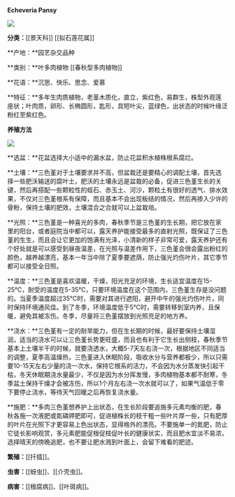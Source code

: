 **Echeveria Pansy**

![](https://pic2.zhimg.com/v2-1227513dbdb0d87e9394170394508e59_r.jpg)

**分类：**[[景天科]] [[拟石莲花属]]

**产地：**园艺杂交品种

**类别：**叶多肉植物 [[春秋型多肉植物]]

**花语：**沉思、快乐、思念、爱慕

**特征：**多年生肉质植物，老茎木质化，直立，紫红色，易群生，株型外观莲座状；叶肉质，卵形、长椭圆形，匙形，具短叶尖，蓝绿色，出状态的时候叶缘泛粉红至紫红色。

**养殖方法**

![](https://pic2.zhimg.com/v2-ff6004e3a3f760a82e09d429b08f2fa1_r.jpg)

**选盆：**花盆选择大小适中的漏水盆，防止花盆积水植株根系腐烂。

**土壤：**三色堇对于土壤要求并不高，但盆栽还是要精心的调配土壤，首先选择一些肥沃输送的腐叶土，肥沃的土壤永远是盆栽的必备，促进三色堇生长的关键，然后再搭配一些颗粒性的蛭石、赤玉土、河沙，颗粒土有很好的透气、排水效果，不仅对三色堇根系有保障，而且基本不会出现板结的情况，然后再掺入少许的骨粉，保持土壤的肥效，土壤混合之合就可以上盆栽培。

**光照：**三色堇是一种喜光的多肉，春秋季节是三色堇的生长期，把它放在家里的阳台，或者庭院当中都可以，露天养护能接受最多的直射光照，既保证了三色堇的生生，而且会让它更加的饱满有光泽，小清新的样子非常可爱，露天养护还有个好处就是可以感受到昼夜温差，在光照与温差作用下，三色堇会很会露出粉红的颜色，越养越漂亮，基本一年当中除了夏季要遮荫，防止强光灼伤叶片，其它季节都可以接受全日照。

**温度：**三色堇是喜欢温暖，干燥，阳光充足的环境，生长适宜温度在15-25℃，耐受的温度在5-35℃，只要环境温度在这个范围内，三色堇生存是没问题的。当夏季温度超过35℃时，需要对其进行遮阳，避开中午的强光灼伤叶片，同时保持环境通风佳。到了冬季，环境温度低于5℃时，需要转移到室内养，且保暖，避免其被冻伤。冬季，尽量将三色堇摆放到光照充足的地方养。

**浇水：**三色堇有一定的耐旱能力，但在生长期的时候，最好要保持土壤湿润，适当的浇水可以让三色堇长势更旺盛，而且也有利于它生长出侧枝，春秋季节基本上土壤半干的时候，就要浇透水，大概5-7天左右浇一次，根据地区不同适当的调整，夏季高温燥热，三色堇进入休眠阶段，吸收水分与营养都极少，所以只需要10-15天左右少量的浇一次水，保持它根系的活力，不会因为水分蒸发快引起干枯，冬天休眠期浇水量最少，不仅是因为水分挥发慢，多肉植物基本都不耐寒，冬季盆土保持干燥才会被冻伤，所以1个月左右浇一次水就可以了，如果气温低于零下要停止浇水，等待天气回暖之后再恢复浇水量。

**施肥：**多肉三色堇想养护上出状态，在生长阶段要追施多元素均衡的肥，春秋各施一次液肥或氮磷钾肥即可，促进植株长的枝干粗一些叶片厚一些，只有肥厚的叶片在光照下才更容易上色出状态，显得格外的漂亮。不要施单一的氮肥，防止它徒长影响观赏，多元素肥能促根促枝促叶长的健康状实，而且肥水宜淡不易浓，选择晴天的傍晚追肥，也不要让肥水溅到叶面上，会留下难看的肥迹。

**繁殖：**[[扦插]]。

**虫害：**[[蚜虫]]、[[介壳虫]]。

**病害：**[[根腐病]]、[[叶斑病]]。
